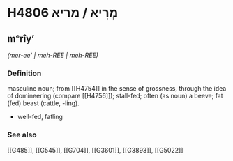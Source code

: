 # H4806 מְרִיא / מריא

## mᵉrîyʼ

_(mer-ee' | meh-REE | meh-REE)_

### Definition

masculine noun; from [[H4754]] in the sense of grossness, through the idea of domineering (compare [[H4756]]); stall-fed; often (as noun) a beeve; fat (fed) beast (cattle, -ling).

- well-fed, fatling
### See also

[[G485]], [[G545]], [[G704]], [[G3601]], [[G3893]], [[G5022]]

